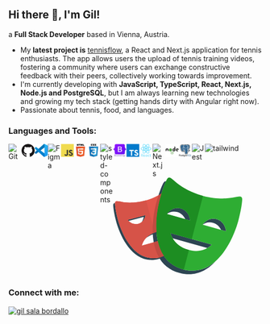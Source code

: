 ## Hi there 👋, I'm Gil!
a **Full Stack Developer** based in Vienna, Austria.

- My **latest project is** [tennisflow](https://github.com/Gilsabo/tennisflow), a React and Next.js application for tennis enthusiasts. The app allows users the upload of tennis training videos, fostering a community where users can exchange constructive feedback with their peers, collectively working towards improvement.
- I'm currently developing with **JavaScript, TypeScript, React, Next.js, Node.js and PostgreSQL**, but I am always learning new technologies and growing my tech stack (getting hands dirty with Angular right now).
- Passionate about tennis, food, and languages.

### Languages and Tools:
<img align="left" alt="Git" width="26px" src="https://www.vectorlogo.zone/logos/git-scm/git-scm-icon.svg" />
<img align="left" alt="GitHub" width="26px" src="https://raw.githubusercontent.com/github/explore/78df643247d429f6cc873026c0622819ad797942/topics/github/github.png" />
<img align="left" alt="Visual Studio Code" width="26px" src="https://raw.githubusercontent.com/github/explore/80688e429a7d4ef2fca1e82350fe8e3517d3494d/topics/visual-studio-code/visual-studio-code.png" />
<img align="left" alt="Figma" width="26px" src="https://www.vectorlogo.zone/logos/figma/figma-icon.svg" />
<img align="left" alt="JavaScript" width="26px" src="https://raw.githubusercontent.com/devicons/devicon/master/icons/javascript/javascript-original.svg" />
<img align="left" alt="HTML5" width="26px" src="https://raw.githubusercontent.com/devicons/devicon/master/icons/html5/html5-original-wordmark.svg" />
<img align="left" alt="CSS3" width="26px" src="https://raw.githubusercontent.com/devicons/devicon/master/icons/css3/css3-original-wordmark.svg" />
<img src="https://www.vectorlogo.zone/logos/tailwindcss/tailwindcss-icon.svg" alt="tailwind" width="40" height="40"/>
<img align="left" alt="styled-components" width="26px" src="https://raw.githubusercontent.com/styled-components/brand/master/styled-components.png" />
<img align="left" alt="CSS3" width="26px" src="https://raw.githubusercontent.com/devicons/devicon/master/icons/bootstrap/bootstrap-original-wordmark.svg" />
<img align="left" alt="TypeScript" width="26px" src="https://raw.githubusercontent.com/devicons/devicon/master/icons/typescript/typescript-original.svg" />
<img align="left" alt="React" width="26px" src="https://raw.githubusercontent.com/devicons/devicon/master/icons/react/react-original-wordmark.svg" />
<img align="left" alt="Next.js" width="26px" src="https://cdn.worldvectorlogo.com/logos/nextjs-2.svg" />
<img align="left" alt="Node.js" width="26px" src="https://raw.githubusercontent.com/devicons/devicon/master/icons/nodejs/nodejs-original-wordmark.svg" />
<img align="left" alt="PostgreSQL" width="26px" src="https://raw.githubusercontent.com/devicons/devicon/master/icons/postgresql/postgresql-original-wordmark.svg" />
<img align="left" alt="Jest" width="26px" src="https://www.vectorlogo.zone/logos/jestjsio/jestjsio-icon.svg" />
<?xml version="1.0" encoding="UTF-8"?>
<svg width="256px" height="192px" viewBox="0 0 256 192" version="1.1" xmlns="http://www.w3.org/2000/svg" xmlns:xlink="http://www.w3.org/1999/xlink" preserveAspectRatio="xMidYMid">
    <title>Playwright</title>
    <g>
        <path d="M84.380258,108.351608 C74.8238495,111.063682 68.554264,115.818897 64.4242284,120.570403 C68.3799853,117.108559 73.678801,113.931495 80.8264547,111.905411 C88.1372629,109.833348 94.3742174,109.848181 99.5276772,110.842682 L99.5276772,106.812764 C95.131403,106.41081 90.0914098,106.731187 84.380258,108.351608 Z M63.9874191,74.4747851 L28.4964782,83.8250256 C28.4964782,83.8250256 29.1433119,84.7386912 30.3410148,85.9579009 L60.4328742,78.0285884 C60.4328742,78.0285884 60.0064474,83.5231896 56.3033577,88.4385921 C63.3081028,83.1390348 63.9874191,74.4747851 63.9874191,74.4747851 Z M93.6956427,157.884596 C43.750467,171.336691 17.3261001,113.45538 9.32588954,83.4126895 C5.62969676,69.5452921 4.01617216,59.042587 3.58611152,52.2649975 C3.53990911,51.561208 3.56126753,50.9679186 3.61102968,50.4243173 C1.020135,50.5807973 -0.220284754,51.9275642 0.0320857117,55.8195425 C0.462146344,62.5934239 2.07567095,73.0953873 5.77186373,86.9672344 C13.7685145,117.005475 40.1964412,174.886786 90.1418394,161.434691 C101.013125,158.506067 109.180495,153.171654 115.311399,146.362175 C109.660318,151.465947 102.587567,155.485482 93.6956427,157.884596 Z M103.081481,39.05096 L103.081481,42.605505 L122.671896,42.605505 C122.269942,41.3469899 121.865022,40.2130656 121.463068,39.05096 L103.081481,39.05096 Z" fill="#2D4552"></path>
        <path d="M127.050371,68.3253408 C135.860718,70.8275387 140.520265,77.0044227 142.983157,82.4708426 L152.806546,85.2607859 C152.806546,85.2607859 151.466454,66.1294285 134.161686,61.2140261 C117.973044,56.6145502 108.010974,70.2090345 106.79918,71.9681375 C111.508414,68.6130861 118.38538,65.8661563 127.050371,68.3253408 Z M205.246652,82.5590944 C189.043177,77.9388534 179.084815,91.561519 177.890821,93.2961488 C182.603763,89.9448054 189.47702,87.1971341 198.138304,89.6674427 C206.93456,92.1733486 211.590398,98.3428165 214.060707,103.812944 L223.898186,106.61327 C223.898186,106.61327 222.536587,87.4782049 205.246652,82.5590944 Z M195.487042,133.00204 L113.768847,110.156691 C113.768847,110.156691 114.65359,114.641959 118.047947,120.44952 L186.850973,139.683961 C192.515403,136.406779 195.487042,133.00204 195.487042,133.00204 Z M138.831615,182.176088 C74.1267345,164.828307 81.9492548,82.3855573 92.419329,43.3189354 C96.7303179,27.2192868 101.162189,15.2528626 104.837617,7.23136786 C102.644671,6.77994881 100.828464,7.93508322 99.0337638,11.5850736 C95.131403,19.4998504 90.1410978,32.3868372 85.3117223,50.4272837 C74.8446146,89.4931639 67.0220942,171.932947 131.724008,189.280728 C162.221307,197.451064 185.979579,185.033518 203.690009,165.532096 C186.879154,180.758126 165.41617,189.294819 138.831615,182.176088 Z" fill="#2D4552"></path>
        <path d="M103.081481,138.564869 L103.081481,121.928294 L56.8578607,135.035539 C56.8578607,135.035539 60.2734277,115.19001 84.380258,108.351608 C91.6910663,106.279545 97.9287624,106.293636 103.081481,107.288879 L103.081481,39.05096 L126.225699,39.05096 C123.705702,31.264037 121.268025,25.2688479 119.220435,21.103215 C115.833494,14.2084509 112.361268,18.7790038 104.478677,25.371932 C98.9269718,30.0099716 84.8956781,39.9045551 63.7812511,45.5942002 C42.6665273,51.2875533 25.5964056,49.7776318 18.474115,48.5443316 C8.37699735,46.8022856 3.0956837,44.5848666 3.58974542,52.2649975 C4.01973189,59.0388789 5.63333066,69.541584 9.32952344,83.4126895 C17.3261001,113.451672 43.7540267,171.332983 93.6993508,157.880888 C106.745784,154.365649 115.954377,147.417488 122.337429,138.561161 L103.081481,138.561161 L103.081481,138.564869 Z M28.4929926,83.8250256 L63.9874191,74.4747851 C63.9874191,74.4747851 62.9528708,88.12934 49.6466509,91.6371634 C36.336723,95.1412787 28.4929926,83.8250256 28.4929926,83.8250256 Z" fill="#E2574C"></path>
        <path d="M236.66429,39.8400349 C227.437899,41.45749 205.303014,43.4724491 177.947925,36.140134 C150.585419,28.8122687 132.430764,15.9960317 125.237872,9.97191979 C115.041453,1.4315193 110.556185,-4.50374756 106.142112,4.47383303 C102.239751,12.3922438 97.2494461,25.2792305 92.419329,43.319677 C81.9529629,82.3855573 74.1304425,164.82534 138.831615,182.173121 C203.519438,199.50607 237.957661,124.195401 248.424769,85.1258125 C253.254886,67.0890741 255.372929,53.4308111 255.955836,44.624172 C256.62032,34.6480113 249.767828,37.544005 236.66429,39.8400349 Z M106.667915,72.1609566 C106.667915,72.1609566 116.864334,56.3023317 134.157978,61.2177341 C151.462746,66.1331366 152.802838,85.2644939 152.802838,85.2644939 L106.667915,72.1609566 Z M148.882678,143.323792 C118.463991,134.413327 113.772555,110.156691 113.772555,110.156691 L195.487042,133.002782 C195.487042,132.999073 178.992856,152.123015 148.882678,143.323792 Z M177.773646,93.4741356 C177.773646,93.4741356 187.955975,77.6266349 205.246652,82.556128 C222.536587,87.4789465 223.898186,106.610304 223.898186,106.610304 L177.773646,93.4741356 Z" fill="#2EAD33"></path>
        <path d="M86.9284358,126.509229 L56.8578607,135.031831 C56.8578607,135.031831 60.1243637,116.42331 82.2763056,109.048723 L65.2489006,45.1470083 L63.777543,45.5942002 C42.6629676,51.2882949 25.5928458,49.7776318 18.4705553,48.5443316 C8.37351178,46.8030273 3.09219812,44.5848666 3.58618569,52.2657391 C4.01624632,59.0396205 5.62977092,69.541584 9.3259637,83.4134311 C17.3226145,113.451672 43.7505412,171.332983 93.6956427,157.880888 L95.1670004,157.418864 L86.9284358,126.509229 Z M28.4929926,83.8257672 L63.9874191,74.4747851 C63.9874191,74.4747851 62.9528708,88.12934 49.6466509,91.6371634 C36.3367972,95.1412787 28.4929926,83.8257672 28.4929926,83.8257672 Z" fill="#D65348"></path>
        <path d="M150.25466,143.657517 L148.87897,143.32305 C118.460283,134.413327 113.768847,110.156691 113.768847,110.156691 L155.905741,121.934968 L178.214163,36.2113288 L177.944217,36.140134 C150.581711,28.8122687 132.427798,15.9960317 125.234164,9.97191979 C115.037745,1.4315193 110.552477,-4.50374756 106.138404,4.47383303 C102.239751,12.3922438 97.2494461,25.2792305 92.419329,43.319677 C81.9529629,82.3855573 74.1304425,164.82534 138.831615,182.17238 L140.157617,182.471249 L150.25466,143.657517 Z M106.667915,72.1609566 C106.667915,72.1609566 116.864334,56.3023317 134.157978,61.2177341 C151.462746,66.1331366 152.802838,85.2644939 152.802838,85.2644939 L106.667915,72.1609566 Z" fill="#1D8D22"></path>
        <path d="M88.4606056,126.07242 L80.3963199,128.361034 C82.3015204,139.101055 85.6595382,149.407974 90.9301726,158.513483 C91.8475463,158.311023 92.7575039,158.136744 93.6919347,157.880888 C96.1407365,157.220112 98.4115516,156.402114 100.597823,155.509955 C94.7086843,146.770803 90.812998,136.705649 88.4606056,126.07242 Z M85.3117223,50.4280253 C81.1675961,65.8950792 77.4602791,88.1575212 78.4807368,110.48745 C80.3073265,109.694667 82.2370001,108.956022 84.380258,108.3479 L85.8731224,108.014175 C84.0532072,84.1624589 87.9874574,59.8568766 92.419329,43.319677 C93.5428707,39.1362454 94.6693789,35.2450087 95.792179,31.6163026 C93.9833881,32.767284 92.0359157,33.9471882 89.8177551,35.1626898 C88.3219243,39.7799643 86.8112612,44.826632 85.3117223,50.4280253 Z" fill="#C04B41"></path>
    </g>
</svg>





<br/>

### Connect with me:
  <a href="https://linkedin.com/in/gil-sala-bordallo" target="blank">
    <img align="center" src="https://cdn.jsdelivr.net/npm/simple-icons@3.0.1/icons/linkedin.svg" alt="gil sala bordallo" height="28px" width="28px" />
  </a>

    
